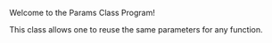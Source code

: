 Welcome to the Params Class Program!

This class allows one to reuse the same parameters for any function.